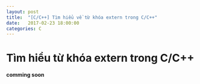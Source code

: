 ```yaml
---
layout: post
title:  "[C/C++] Tìm hiểu về từ khóa extern trong C/C++"
date:   2017-02-23 18:00:00
categories: C
---
```


# Tìm hiểu từ khóa **extern** trong C/C++

**comming soon**
